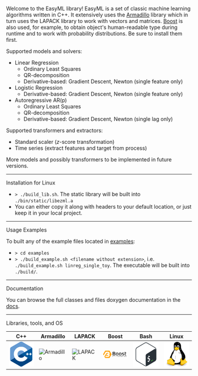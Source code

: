 Welcome to the EasyML library! EasyML is a set of classic machine learning algorithms written in C++. It extensively uses the [Armadillo](https://arma.sourceforge.net/) library which in turn uses the LAPACK library to work with vectors and matrices. [Boost](https://www.boost.org/) is also used, for example, to obtain object's human-readable type during runtime and to work with probability distributions. Be sure to install them first.

Supported models and solvers:
- Linear Regression
  - Ordinary Least Squares
  - QR-decomposition
  - Derivative-based: Gradient Descent, Newton (single feature only)
- Logistic Regression
  - Derivative-based: Gradient Descent, Newton (single feature only)
- Autoregressive AR(p)
  - Ordinary Least Squares
  - QR-decomposition
  - Derivative-based: Gradient Descent, Newton (single lag only)

Supported transformers and extractors:
- Standard scaler ($z$-score transformation)
- Time series (extract features and target from process)

More models and possibly transformers to be implemented in future versions.

---
Installation for Linux

* `> ./build_lib.sh`. The static library will be built into `./bin/static/libezml.a`
*  You can either copy it along with headers to your default location, or just keep it in your local project.

---
Usage Examples

To built any of the example files located in [examples](examples):
* `> cd examples`
* `> ./build_example.sh <filename without extension>`, i.e. `./build_example.sh linreg_single_toy`. The executable will be built into `./build/`.

---
Documentation

You can browse the full classes and files doxygen documentation in the [docs](https://github.com/andrewha/ezml/tree/main/docs).

---
Libraries, tools, and OS

C++ | Armadillo | LAPACK | Boost | Bash | Linux
----|-----------|--------|-------|------|------
<img src="https://github.com/devicons/devicon/blob/master/icons/cplusplus/cplusplus-original.svg" alt="C++" width="75"/> | <img src="https://gitlab.com/uploads/-/system/project/avatar/6604173/armadillo_logo2.png" alt="Armadillo" width="75"/> | <img src="https://github.com/Reference-LAPACK/lapack/blob/master/DOCS/lapack.png" alt="LAPACK" width="75"/> | <img src="https://github.com/boostorg/boost/blob/master/boost.png" alt="Boost" width="75"/> | <img src="https://github.com/devicons/devicon/blob/master/icons/bash/bash-original.svg" alt="Bash" width="75"/> | <img src="https://github.com/devicons/devicon/blob/master/icons/linux/linux-original.svg" alt="Linux" width="75"/>
